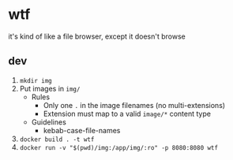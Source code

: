 # wtf

it's kind of like a file browser, except it doesn't browse

## dev

1. `mkdir img`
2. Put images in `img/`
   - Rules
     - Only one `.` in the image filenames (no multi-extensions)
     - Extension must map to a valid `image/*` content type
   - Guidelines
     - kebab-case-file-names
3. `docker build . -t wtf`
4. `docker run -v "$(pwd)/img:/app/img/:ro" -p 8080:8080 wtf`
